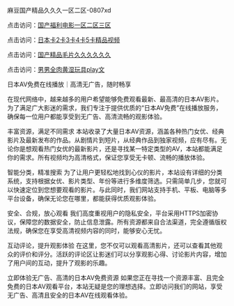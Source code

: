 麻豆国产精品久久久一区二区-0807xd


点击访问：<a href="https://heiliaowzu4ur.pages.dev">国产福利电影一区二区三区</a>

点击访问：<a href="https://gfd-5xg.pages.dev/">日本卡2卡3卡4卡5卡精品视频</a>

点击访问：<a href="https://bered.pages.dev/">国产精品毛片久久久久久久</a>

点击访问：<a href="https://heiliaoe8ajia.pages.dev">男男全肉黄湿玩具play文</a>


日本AV免费在线播放｜高清无广告，随时畅享

在现代网络中，越来越多的用户希望能够免费观看最新、最高清的日本AV影片。为了满足广大影迷的需求，我们专注于提供优质的“日本AV免费”在线播放服务，确保每一位用户都能享受到无广告、高清流畅的观影体验。

丰富资源，满足不同需求
本站收录了大量日本AV资源，涵盖各种热门女优、经典影片及最新发布的作品。从剧情片到短片，从经典作品到独家视频，应有尽有。无论你是想观看热门女优的最新影片，还是寻找某一特定类型的AV，本站都能满足你的需求。所有视频均为高清格式，保证您享受无卡顿、流畅的播放体验。

智能分类，精准搜索
为了让用户更轻松地找到心仪的影片，本站设有详细的分类系统，支持根据女优、影片类型、年份等进行多维度筛选。只需简单几步，您就可以快速定位到您想要观看的影片。与此同时，我们网站支持手机、平板、电脑等多平台设备，确保无论您在哪里，都能获得优质观影体验。

安全、合规，放心观看
我们高度重视用户的隐私安全，平台采用HTTPS加密协议，保障您的数据安全，防止信息泄露。所有资源都来自合法渠道，完全遵循版权法规，确保您在享受高清视频内容的同时，能够安心无忧。

互动评论，提升观影体验
在这里，您不仅可以观看高清影片，还可以查看其他观众的评价和评分。活跃的评论区让影迷们可以分享观影心得、讨论影片内容，增加了用户间的互动，提升了观影的乐趣。

立即体验无广告、高清的日本AV免费资源
如果您正在寻找一个资源丰富、且完全免费的日本AV观看平台，本站无疑是您的理想选择。立即访问我们的网站，享受无广告、高清且安全的日本AV在线观看体验。




<span style="display:none;">[Canonical link]( https://github.com/xda928/75544 ）</span>
